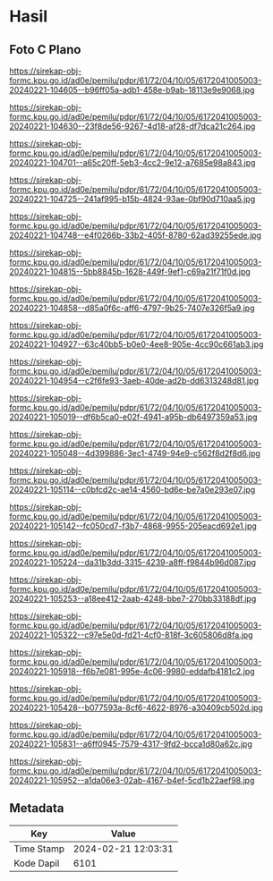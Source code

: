 # Hasil

## Foto C Plano

https://sirekap-obj-formc.kpu.go.id/ad0e/pemilu/pdpr/61/72/04/10/05/6172041005003-20240221-104605--b96ff05a-adb1-458e-b9ab-18113e9e9068.jpg

https://sirekap-obj-formc.kpu.go.id/ad0e/pemilu/pdpr/61/72/04/10/05/6172041005003-20240221-104630--23f8de56-9267-4d18-af28-df7dca21c264.jpg

https://sirekap-obj-formc.kpu.go.id/ad0e/pemilu/pdpr/61/72/04/10/05/6172041005003-20240221-104701--a65c20ff-5eb3-4cc2-9e12-a7685e98a843.jpg

https://sirekap-obj-formc.kpu.go.id/ad0e/pemilu/pdpr/61/72/04/10/05/6172041005003-20240221-104725--241af995-b15b-4824-93ae-0bf90d710aa5.jpg

https://sirekap-obj-formc.kpu.go.id/ad0e/pemilu/pdpr/61/72/04/10/05/6172041005003-20240221-104748--e4f0266b-33b2-405f-8780-62ad39255ede.jpg

https://sirekap-obj-formc.kpu.go.id/ad0e/pemilu/pdpr/61/72/04/10/05/6172041005003-20240221-104815--5bb8845b-1628-449f-9ef1-c69a21f71f0d.jpg

https://sirekap-obj-formc.kpu.go.id/ad0e/pemilu/pdpr/61/72/04/10/05/6172041005003-20240221-104858--d85a0f6c-aff6-4797-9b25-7407e326f5a9.jpg

https://sirekap-obj-formc.kpu.go.id/ad0e/pemilu/pdpr/61/72/04/10/05/6172041005003-20240221-104927--63c40bb5-b0e0-4ee8-905e-4cc90c661ab3.jpg

https://sirekap-obj-formc.kpu.go.id/ad0e/pemilu/pdpr/61/72/04/10/05/6172041005003-20240221-104954--c2f6fe93-3aeb-40de-ad2b-dd6313248d81.jpg

https://sirekap-obj-formc.kpu.go.id/ad0e/pemilu/pdpr/61/72/04/10/05/6172041005003-20240221-105019--df6b5ca0-e02f-4941-a95b-db6497359a53.jpg

https://sirekap-obj-formc.kpu.go.id/ad0e/pemilu/pdpr/61/72/04/10/05/6172041005003-20240221-105048--4d399886-3ec1-4749-94e9-c562f8d2f8d6.jpg

https://sirekap-obj-formc.kpu.go.id/ad0e/pemilu/pdpr/61/72/04/10/05/6172041005003-20240221-105114--c0bfcd2c-ae14-4560-bd6e-be7a0e293e07.jpg

https://sirekap-obj-formc.kpu.go.id/ad0e/pemilu/pdpr/61/72/04/10/05/6172041005003-20240221-105142--fc050cd7-f3b7-4868-9955-205eacd692e1.jpg

https://sirekap-obj-formc.kpu.go.id/ad0e/pemilu/pdpr/61/72/04/10/05/6172041005003-20240221-105224--da31b3dd-3315-4239-a8ff-f9844b96d087.jpg

https://sirekap-obj-formc.kpu.go.id/ad0e/pemilu/pdpr/61/72/04/10/05/6172041005003-20240221-105253--a18ee412-2aab-4248-bbe7-270bb33188df.jpg

https://sirekap-obj-formc.kpu.go.id/ad0e/pemilu/pdpr/61/72/04/10/05/6172041005003-20240221-105322--c97e5e0d-fd21-4cf0-818f-3c605806d8fa.jpg

https://sirekap-obj-formc.kpu.go.id/ad0e/pemilu/pdpr/61/72/04/10/05/6172041005003-20240221-105918--f6b7e081-995e-4c06-9980-eddafb4181c2.jpg

https://sirekap-obj-formc.kpu.go.id/ad0e/pemilu/pdpr/61/72/04/10/05/6172041005003-20240221-105428--b077593a-8cf6-4622-8976-a30409cb502d.jpg

https://sirekap-obj-formc.kpu.go.id/ad0e/pemilu/pdpr/61/72/04/10/05/6172041005003-20240221-105831--a6ff0945-7579-4317-9fd2-bcca1d80a62c.jpg

https://sirekap-obj-formc.kpu.go.id/ad0e/pemilu/pdpr/61/72/04/10/05/6172041005003-20240221-105952--a1da06e3-02ab-4167-b4ef-5cd1b22aef98.jpg


## Metadata

| Key        | Value               |
| ---------- | ------------------- |
| Time Stamp | 2024-02-21 12:03:31 |
| Kode Dapil | 6101                |



